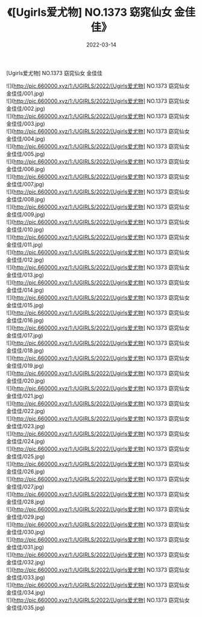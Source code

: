 ﻿---
layout: post
title:  《[Ugirls爱尤物] NO.1373 窈窕仙女 金佳佳》
date:   2022-03-14
img: http://pic.660000.xyz/1:/UGIRLS/2022/[Ugirls爱尤物] NO.1373 窈窕仙女 金佳佳/000.jpg
categories: [美女, 清纯, 唯美]
---

[Ugirls爱尤物] NO.1373 窈窕仙女 金佳佳

 ![](http://pic.660000.xyz/1:/UGIRLS/2022/[Ugirls爱尤物] NO.1373 窈窕仙女 金佳佳/001.jpg) <br>![](http://pic.660000.xyz/1:/UGIRLS/2022/[Ugirls爱尤物] NO.1373 窈窕仙女 金佳佳/002.jpg) <br>![](http://pic.660000.xyz/1:/UGIRLS/2022/[Ugirls爱尤物] NO.1373 窈窕仙女 金佳佳/003.jpg) <br>![](http://pic.660000.xyz/1:/UGIRLS/2022/[Ugirls爱尤物] NO.1373 窈窕仙女 金佳佳/004.jpg) <br>![](http://pic.660000.xyz/1:/UGIRLS/2022/[Ugirls爱尤物] NO.1373 窈窕仙女 金佳佳/005.jpg) <br>![](http://pic.660000.xyz/1:/UGIRLS/2022/[Ugirls爱尤物] NO.1373 窈窕仙女 金佳佳/006.jpg) <br>![](http://pic.660000.xyz/1:/UGIRLS/2022/[Ugirls爱尤物] NO.1373 窈窕仙女 金佳佳/007.jpg) <br>![](http://pic.660000.xyz/1:/UGIRLS/2022/[Ugirls爱尤物] NO.1373 窈窕仙女 金佳佳/008.jpg) <br>![](http://pic.660000.xyz/1:/UGIRLS/2022/[Ugirls爱尤物] NO.1373 窈窕仙女 金佳佳/009.jpg) <br>![](http://pic.660000.xyz/1:/UGIRLS/2022/[Ugirls爱尤物] NO.1373 窈窕仙女 金佳佳/010.jpg) <br>![](http://pic.660000.xyz/1:/UGIRLS/2022/[Ugirls爱尤物] NO.1373 窈窕仙女 金佳佳/011.jpg) <br>![](http://pic.660000.xyz/1:/UGIRLS/2022/[Ugirls爱尤物] NO.1373 窈窕仙女 金佳佳/012.jpg) <br>![](http://pic.660000.xyz/1:/UGIRLS/2022/[Ugirls爱尤物] NO.1373 窈窕仙女 金佳佳/013.jpg) <br>![](http://pic.660000.xyz/1:/UGIRLS/2022/[Ugirls爱尤物] NO.1373 窈窕仙女 金佳佳/014.jpg) <br>![](http://pic.660000.xyz/1:/UGIRLS/2022/[Ugirls爱尤物] NO.1373 窈窕仙女 金佳佳/015.jpg) <br>![](http://pic.660000.xyz/1:/UGIRLS/2022/[Ugirls爱尤物] NO.1373 窈窕仙女 金佳佳/016.jpg) <br>![](http://pic.660000.xyz/1:/UGIRLS/2022/[Ugirls爱尤物] NO.1373 窈窕仙女 金佳佳/017.jpg) <br>![](http://pic.660000.xyz/1:/UGIRLS/2022/[Ugirls爱尤物] NO.1373 窈窕仙女 金佳佳/018.jpg) <br>![](http://pic.660000.xyz/1:/UGIRLS/2022/[Ugirls爱尤物] NO.1373 窈窕仙女 金佳佳/019.jpg) <br>![](http://pic.660000.xyz/1:/UGIRLS/2022/[Ugirls爱尤物] NO.1373 窈窕仙女 金佳佳/020.jpg) <br>![](http://pic.660000.xyz/1:/UGIRLS/2022/[Ugirls爱尤物] NO.1373 窈窕仙女 金佳佳/021.jpg) <br>![](http://pic.660000.xyz/1:/UGIRLS/2022/[Ugirls爱尤物] NO.1373 窈窕仙女 金佳佳/022.jpg) <br>![](http://pic.660000.xyz/1:/UGIRLS/2022/[Ugirls爱尤物] NO.1373 窈窕仙女 金佳佳/023.jpg) <br>![](http://pic.660000.xyz/1:/UGIRLS/2022/[Ugirls爱尤物] NO.1373 窈窕仙女 金佳佳/024.jpg) <br>![](http://pic.660000.xyz/1:/UGIRLS/2022/[Ugirls爱尤物] NO.1373 窈窕仙女 金佳佳/025.jpg) <br>![](http://pic.660000.xyz/1:/UGIRLS/2022/[Ugirls爱尤物] NO.1373 窈窕仙女 金佳佳/026.jpg) <br>![](http://pic.660000.xyz/1:/UGIRLS/2022/[Ugirls爱尤物] NO.1373 窈窕仙女 金佳佳/027.jpg) <br>![](http://pic.660000.xyz/1:/UGIRLS/2022/[Ugirls爱尤物] NO.1373 窈窕仙女 金佳佳/028.jpg) <br>![](http://pic.660000.xyz/1:/UGIRLS/2022/[Ugirls爱尤物] NO.1373 窈窕仙女 金佳佳/029.jpg) <br>![](http://pic.660000.xyz/1:/UGIRLS/2022/[Ugirls爱尤物] NO.1373 窈窕仙女 金佳佳/030.jpg) <br>![](http://pic.660000.xyz/1:/UGIRLS/2022/[Ugirls爱尤物] NO.1373 窈窕仙女 金佳佳/031.jpg) <br>![](http://pic.660000.xyz/1:/UGIRLS/2022/[Ugirls爱尤物] NO.1373 窈窕仙女 金佳佳/032.jpg) <br>![](http://pic.660000.xyz/1:/UGIRLS/2022/[Ugirls爱尤物] NO.1373 窈窕仙女 金佳佳/033.jpg) <br>![](http://pic.660000.xyz/1:/UGIRLS/2022/[Ugirls爱尤物] NO.1373 窈窕仙女 金佳佳/034.jpg) <br>![](http://pic.660000.xyz/1:/UGIRLS/2022/[Ugirls爱尤物] NO.1373 窈窕仙女 金佳佳/035.jpg) <br>